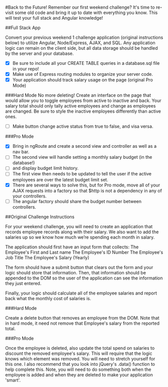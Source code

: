 #Back to the Future!
Remember our first weekend challenge? It's time to re-visit some old code and bring it up to date with everything you know. This will test your full stack and Angular knowledge!

##Full Stack App

Convert your previous weekend 1 challenge application (original instructions below) to utilize Angular, Node/Express, AJAX, and SQL. Any application logic can remain on the client side, but all data storage should be handled by the server and your database.

- [x] Be sure to include all your CREATE TABLE queries in a database.sql file in your repo!
- [x] Make use of Express routing modules to organize your server code.
- [x] Your application should track salary usage on the page (original Pro Mode)

###Hard Mode
No more deleting! Create an interface on the page that would allow you to toggle employees from active to inactive and back. Your salary total should only tally active employees and change as employees are changed. Be sure to style the inactive employees differently than active ones.

- [ ] Make button change active status from true to false, and visa versa.

###Pro Mode
- [x] Bring in ngRoute and create a second view and controller as well as a nav bar.
- [ ] The second view will handle setting a monthly salary budget (in the database!)
- [ ] and display budget limit history.
- [ ] The first view then needs to be updated to tell the user if the active employees are over the latest budget limit set.
- [x] There are several ways to solve this, but for Pro mode, move all of your AJAX requests into a factory so that $http is not a dependency in any of your controllers.
- [ ] The angular factory should share the budget number between controllers.

##Original Challenge Instructions

For your weekend challenge, you will need to create an application that records employee records along with their salary. We also want to add the salaries up so we know how much we’re spending each month in salary.

The application should first have an input form that collects: The Employee's First and Last name The Employee's ID Number The Employee's Job Title The Employee's Salary (Yearly)

The form should have a submit button that clears out the form and your logic should store that information. Then, that information should be appended to the DOM so the user of the application can see the information they just entered.

Finally, your logic should calculate all of the employee salaries and report back what the monthly cost of salaries is.

###Hard Mode

Create a delete button that removes an employee from the DOM. Note that in hard mode, it need not remove that Employee's salary from the reported total.

###Pro Mode

Once the employee is deleted, also update the total spend on salaries to discount the removed employee's salary. This will require that the logic knows which element was removed. You will need to stretch yourself for this one. I also recommend that you look into jQuery's .data() function to help complete this. Note, you will need to do something both when the employee is added and when they are deleted to make your application 'smart'.
